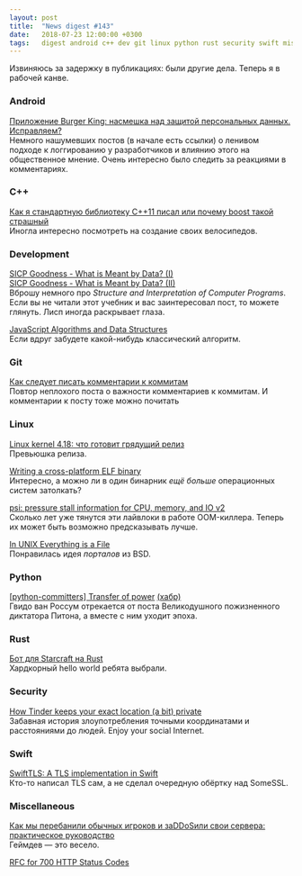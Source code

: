 ```yaml
---
layout: post
title:  "News digest #143"
date:   2018-07-23 12:00:00 +0300
tags:   digest android c++ dev git linux python rust security swift misc
---
```


Извиняюсь за задержку в публикациях: были другие дела. Теперь я в рабочей канве.

### Android

[Приложение Burger King: насмешка над защитой персональных данных. Исправляем?][2-1]<br/>
Немного нашумевших постов (в начале есть ссылки) о ленивом подходе к логгированию у разработчиков и влиянию этого на общественное мнение. Очень интересно было следить за реакциями в комментариях.

[2-1]: https://habr.com/company/roskomsvoboda/blog/417145/

### C++

[Как я стандартную библиотеку C++11 писал или почему boost такой страшный][3-1]<br/>
Иногла интересно посмотреть на создание своих велосипедов.

[3-1]: https://habr.com/post/417027/

### Development

[SICP Goodness - What is Meant by Data? (I)][7-1-1]<br/>
[SICP Goodness - What is Meant by Data? (II)][7-1-2]<br/>
Вброшу немного про _Structure and Interpretation of Computer Programs_. Если вы не читали этот учебник и вас заинтересовал пост, то можете глянуть. Лисп иногда раскрывает глаза.

[7-1-1]: https://www.lvguowei.me/post/sicp-goodness-data/
[7-1-2]: https://www.lvguowei.me/post/sicp-goodness-data-2/

[JavaScript Algorithms and Data Structures](https://github.com/trekhleb/javascript-algorithms)<br/>
Если вдруг забудете какой-нибудь классический алгоритм.

### Git

[Как следует писать комментарии к коммитам][5-1]<br/>
Повтор неплохого поста о важности комментариев к коммитам. И комментарии к посту тоже можно почитать

[5-1]: https://habr.com/post/416887/

### Linux

[Linux kernel 4.18: что готовит грядущий релиз][4-1]<br/>
Превьюшка релиза.

[4-1]: https://habr.com/company/it-grad/blog/417155/

[Writing a cross-platform ELF binary][8]<br/>
Интересно, а можно ли в один бинарник _ещё больше_ операционных систем затолкать?

[8]: http://blog.codetastrophe.com/2008/12/writing-cross-platform-elf-binary.html

[psi: pressure stall information for CPU, memory, and IO v2](https://lwn.net/Articles/759658/)<br/>
Сколько лет уже тянутся эти лайвлоки в работе OOM-киллера. Теперь их может быть возможно предсказывать лучше.

[In UNIX Everything is a File](https://ph7spot.com/musings/in-unix-everything-is-a-file)<br/>
Понравилась идея _порталов_ из BSD.
 
### Python

[\[python-committers\] Transfer of power][1-1] [(хабр)][1-2]<br/>
Гвидо ван Россум отрекается от поста Великодушного пожизненного диктатора Питона, а вместе с ним уходит эпоха.

[1-1]: https://mail.python.org/pipermail/python-committers/2018-July/005664.html
[1-2]: https://habr.com/post/417047/

### Rust

[Бот для Starcraft на Rust](https://habr.com/post/416743/)<br/>
Хардкорный hello world ребята выбрали.

### Security

[How Tinder keeps your exact location (a bit) private][9]<br/>
Забавная история злоупотребления точными координатами и расстояниями до людей. Enjoy your social Internet.

[9]: https://robertheaton.com/2018/07/09/how-tinder-keeps-your-location-a-bit-private/

### Swift

[SwiftTLS: A TLS implementation in Swift][6-1]<br/>
Кто-то написал TLS сам, а не сделал очередную обёртку над SomeSSL.

[6-1]: https://github.com/nsc/SwiftTLS

### Miscellaneous

[Как мы перебанили обычных игроков и заDDoSили свои сервера: практическое руководство](https://habr.com/company/pixonic/blog/417441/)<br/>
Геймдев — это весело.

[RFC for 700 HTTP Status Codes](https://github.com/joho/7XX-rfc)
